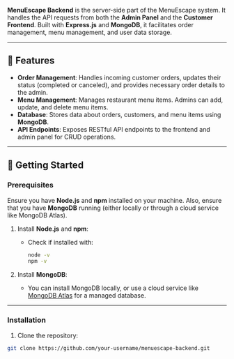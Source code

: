 **MenuEscape Backend** is the server-side part of the MenuEscape system. It handles the API requests from both the **Admin Panel** and the **Customer Frontend**. Built with **Express.js** and **MongoDB**, it facilitates order management, menu management, and user data storage.

---

## 🌟 Features

- **Order Management**: Handles incoming customer orders, updates their status (completed or canceled), and provides necessary order details to the admin.
- **Menu Management**: Manages restaurant menu items. Admins can add, update, and delete menu items.
- **Database**: Stores data about orders, customers, and menu items using **MongoDB**.
- **API Endpoints**: Exposes RESTful API endpoints to the frontend and admin panel for CRUD operations.

---

## 🚀 Getting Started

### Prerequisites

Ensure you have **Node.js** and **npm** installed on your machine. Also, ensure that you have **MongoDB** running (either locally or through a cloud service like MongoDB Atlas).

1. Install **Node.js** and **npm**:
   - Check if installed with:

     ```bash
     node -v
     npm -v
     ```

2. Install **MongoDB**:
   - You can install MongoDB locally, or use a cloud service like [MongoDB Atlas](https://www.mongodb.com/cloud/atlas) for a managed database.

---

### Installation

1. Clone the repository:

```bash
git clone https://github.com/your-username/menuescape-backend.git
